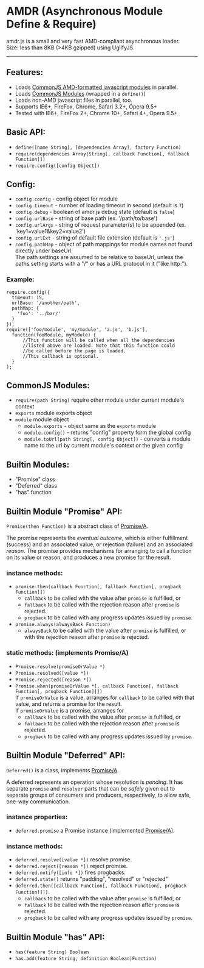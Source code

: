# AMDR (Asynchronous Module Define & Require)
amdr.js is a small and very fast AMD-compliant asynchronous loader.<br>
Size: less than 8KB (>4KB gzipped) using UglifyJS.

----------------------------------------

## Features:
* Loads [CommonJS AMD-formatted javascript modules][1] in parallel.
* Loads [CommonJS Modules][2] (wrapped in a `define()`)
* Loads non-AMD javascript files in parallel, too.
* Supports IE6+, FireFox, Chrome, Safari 3.2+, Opera 9.5+
* Tested with IE6+, FireFox 2+, Chrome 10+, Safari 4+, Opera 9.5+


## Basic API:
* `define([name String], [dependencies Array], factory Function)`
* `require(dependencies Array|String[, callback Function[, fallback Function]])`
* `require.config([config Object])`


## Config:
* `config.config` - config object for module
* `config.timeout` - number of loading timeout in second (default is `7`)
* `config.debug` - boolean of amdr.js debug state (default is `false`)
* `config.urlBase` - string of base path (ex. '/path/to/base')
* `config.urlArgs` - string of request parameter(s) to be appended (ex. 'key1=value1&key2=value2')
* `config.urlExt` - string of default file extension (default is `'.js'`)
* `config.pathMap` - object of path mappings for module names not found directly under baseUrl.<br>
  The path settings are assumed to be relative to baseUrl, unless the paths setting starts with a "/" or has a URL protocol in it ("like http:").

### Example:
    require.config({
      timeout: 15,
      urlBase: '/another/path',
      pathMap: {
        'foo': '../bar/'
      }
    });
    require(['foo/module', 'my/module', 'a.js', 'b.js'],
      function(fooModule, myModule) {
          //This function will be called when all the dependencies
          //listed above are loaded. Note that this function could
          //be called before the page is loaded.
          //This callback is optional.
      }
    );


## CommonJS Modules:
* `require(path String)` require other module under current module's context
* `exports` module exports object
* `module` module object
    * `module.exports` - object same as the `exports` module
    * `module.config()` - returns "config" property form the global config
    * `module.toUrl(path String[, config Object])` - converts a module name to the url by current module's context or the given config


## Builtin Modules:
* "Promise" class
* "Deferred" class
* "has" function


## Builtin Module "Promise" API:

`Promise(then Function)` is a abstract class of [Promise/A][3].

The promise represents the *eventual outcome*, which is either fulfillment (success) and an associated value, or rejection (failure) and an associated *reason*.
The promise provides mechanisms for arranging to call a function on its value or reason, and produces a new promise for the result.

### instance methods:
* `promise.then(callback Function[, fallback Function[, progback Function]])`
    * `callback` to be called with the value after `promise` is fulfilled, or
    * `fallback` to be called with the rejection reason after `promise` is rejected.
    * `progback` to be called with any progress updates issued by `promise`.
* `promise.always(alwaysBack Function)`
    * `alwaysBack` to be called with the value after `promise` is fulfilled, or with the rejection reason after `promise` is rejected.

### static methods: (implements Promise/A)
* `Promise.resolve(promiseOrValue *)`
* `Promise.resolved([value *])`
* `Promise.rejected([reason *])`
* `Promise.when(promiseOrValue *[, callback Function[, fallback Function[, progback Function]]])`<br>
    If `promiseOrValue` is a value, arranges for `callback` to be called with that value, and returns a promise for the result.<br>
    If `promiseOrValue` is a promise, arranges for
    * `callback` to be called with the value after `promise` is fulfilled, or
    * `fallback` to be called with the rejection reason after `promise` is rejected.
    * `progback` to be called with any progress updates issued by `promise`.


## Builtin Module "Deferred" API:

`Deferred()` is a class, implements [Promise/A][3].

A deferred represents an operation whose resolution is *pending*.
It has separate `promise` and `resolver` parts that can be *safely* given out to separate groups of consumers and producers, respectively, to allow safe, one-way communication.

### instance properties:
* `deferred.promise` a Promise instance (implemented [Promise/A][3]).

### instance methods:
* `deferred.resolve([value *])` resolve promise.
* `deferred.reject([reason *])` reject promise.
* `deferred.notify([info *])` fires progbacks.
* `deferred.state()` returns "padding", "resolved" or "rejected"
* `deferred.then([callback Function[, fallback Function[, progback Function]]])`.
    * `callback` to be called with the value after `promise` is fulfilled, or
    * `fallback` to be called with the rejection reason after `promise` is rejected.
    * `progback` to be called with any progress updates issued by `promise`.

## Builtin Module "has" API:
* `has(feature String) Boolean`
* `has.add(feature String, definition Boolean|Function)`

[1]: http://wiki.commonjs.org/wiki/Modules/AsynchronousDefinition "AMD Module"
[2]: http://wiki.commonjs.org/wiki/Modules/1.1 "CommonJS Module"
[3]: http://wiki.commonjs.org/wiki/Promises/A "Promise/A"
